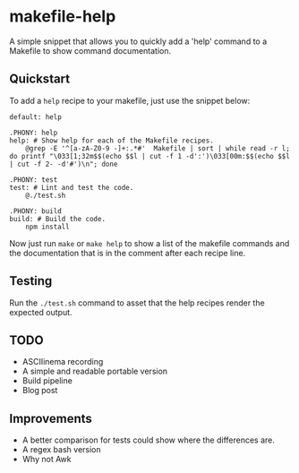 # makefile-help

A simple snippet that allows you to quickly add a 'help' command to a Makefile to show command documentation.

## Quickstart

To add a `help` recipe to your makefile, just use the snippet below:

```make
default: help

.PHONY: help
help: # Show help for each of the Makefile recipes.
	@grep -E '^[a-zA-Z0-9 -]+:.*#'  Makefile | sort | while read -r l; do printf "\033[1;32m$$(echo $$l | cut -f 1 -d':')\033[00m:$$(echo $$l | cut -f 2- -d'#')\n"; done

.PHONY: test
test: # Lint and test the code.
	@./test.sh

.PHONY: build
build: # Build the code.
	npm install
```

Now just run `make` or `make help` to show a list of the makefile commands and the documentation that is in the comment after each recipe line.

## Testing

Run the `./test.sh` command to asset that the help recipes render the expected output.

## TODO

- ASCIIinema recording
- A simple and readable portable version
- Build pipeline
- Blog post

## Improvements

- A better comparison for tests could show where the differences are.
- A regex bash version
- Why not Awk
